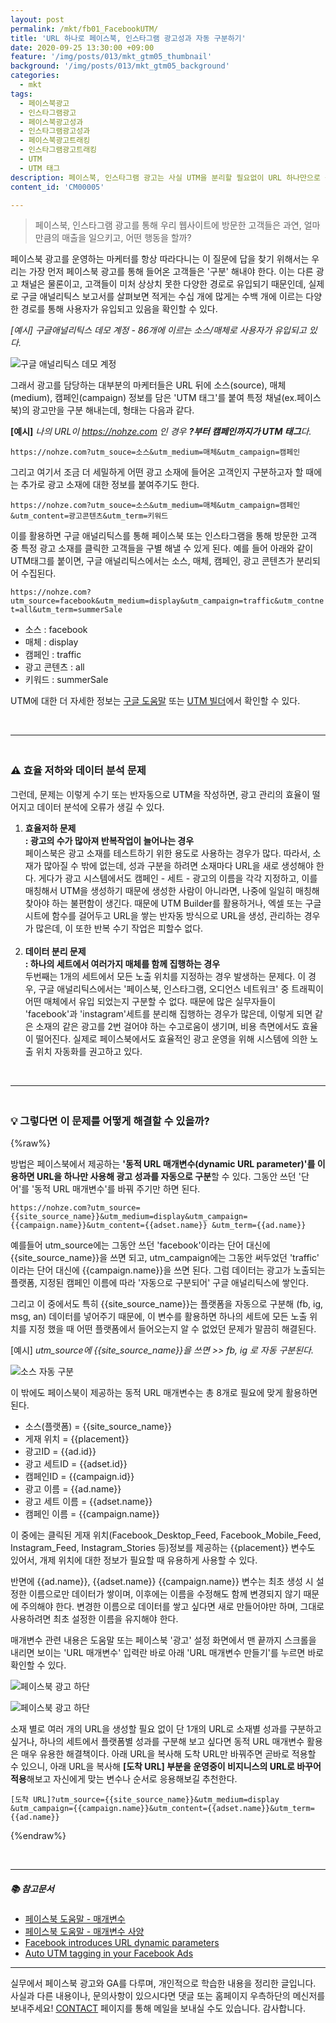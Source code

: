 ```yaml
---
layout: post
permalink: /mkt/fb01_FacebookUTM/
title: 'URL 하나로 페이스북, 인스타그램 광고성과 자동 구분하기'
date: 2020-09-25 13:30:00 +09:00
feature: '/img/posts/013/mkt_gtm05_thumbnail'
background: '/img/posts/013/mkt_gtm05_background'
categories:
  - mkt
tags:
  - 페이스북광고
  - 인스타그램광고
  - 페이스북광고성과
  - 인스타그램광고성과
  - 페이스북광고트래킹
  - 인스타그램광고트래킹
  - UTM
  - UTM 태그
description: 페이스북, 인스타그램 광고는 사실 UTM을 분리할 필요없이 URL 하나만으로 광고 성과를 자동 구분할 수 있다.
content_id: 'CM00005'

---
```


> 페이스북, 인스타그램 광고를 통해 우리 웹사이트에 방문한 고객들은 과연, 얼마만큼의 매출을 일으키고, 어떤 행동을 할까?

페이스북 광고를 운영하는 마케터를 항상 따라다니는 이 질문에 답을 찾기 위해서는 우리는 가장 먼저 페이스북 광고를 통해 들어온 고객들은 '구분' 해내야 한다. 이는 다른 광고 채널은 물론이고, 고객들이 미처 상상치 못한 다양한 경로로 유입되기 때문인데, 실제로 구글 애널리틱스 보고서를 살펴보면 적게는 수십 개에 많게는 수백 개에 이르는 다양한 경로를 통해 사용자가 유입되고 있음을 확인할 수 있다. 

*[예시]* *구글애널리틱스 데모 계정 - 86개에 이르는 소스/매체로 사용자가 유입되고 있다.*

![구글 애널리틱스 데모 계정](/img/posts/013/01.png)
<br>

그래서 광고를 담당하는 대부분의 마케터들은 URL 뒤에 소스(source), 매체(medium), 캠페인(campaign) 정보를 담은 'UTM 태그'를 붙여 특정 채널(ex.페이스북)의 광고만을 구분 해내는데, 형태는 다음과 같다.

**[예시]** *나의 URL이 https://nohze.com 인 경우 **?부터 캠페인까지가 UTM 태그**다.*

`https://nohze.com?utm_souce=소스&utm_medium=매체&utm_campaign=캠페인`

그리고 여기서 조금 더 세밀하게 어떤 광고 소재에 들어온 고객인지 구분하고자 할 때에는 추가로 광고 소재에 대한 정보를 붙여주기도 한다.

`https://nohze.com?utm_souce=소스&utm_medium=매체&utm_campaign=캠페인&utm_content=광고콘텐츠&utm_term=키워드`

이를 활용하면 구글 애널리틱스를 통해 페이스북 또는 인스타그램을 통해 방문한 고객 중 특정 광고 소재를 클릭한 고객들을 구별 해낼 수 있게 된다. 예를 들어 아래와 같이 UTM태그를 붙이면, 구글 애널리틱스에서는 소스, 매체, 캠페인, 광고 콘텐츠가 분리되어 수집된다.

`https://nohze.com?utm_source=facebook&utm_medium=display&utm_campaign=traffic&utm_contnet=all&utm_term=summerSale`

- 소스 : facebook
- 매체 : display
- 캠페인 : traffic
- 광고 콘텐츠 : all
- 키워드 : summerSale

UTM에 대한 더 자세한 정보는 [구글 도움말](https://support.google.com/analytics/answer/1033863#parameters) 또는 [UTM 빌더](https://ga-dev-tools.appspot.com/campaign-url-builder/)에서 확인할 수 있다.

<br>

------

### <br>⚠️ 효율 저하와 데이터 분석 문제

그런데, 문제는 이렇게 수기 또는 반자동으로 UTM을 작성하면, 광고 관리의 효율이 떨어지고 데이터 분석에 오류가 생길 수 있다.

1. **효율저하 문제<br>: 광고의 수가 많아져 반복작업이 늘어나는 경우**<br>
   페이스북은 광고 소재를 테스트하기 위한 용도로 사용하는 경우가 많다. 따라서, 소재가 많아질 수 밖에 없는데, 성과 구분을 하려면 소재마다 URL을 새로 생성해야 한다. 게다가 광고 시스템에서도 캠페인 - 세트 - 광고의 이름을 각각 지정하고, 이를 매칭해서 UTM을 생성하기 때문에 생성한 사람이 아니라면, 나중에 일일히 매칭해 찾아야 하는 불편함이 생긴다. 때문에 UTM Builder를 활용하거나, 엑셀 또는 구글 시트에 함수를 걸어두고 URL을 쌓는 반자동 방식으로 URL을  생성, 관리하는 경우가 많은데, 이 또한 반복 수기 작업은 피할수 없다.<br><br>
2. **데이터 분리 문제<br>: 하나의 세트에서 여러가지 매체를 함께 집행하는 경우**<br>
   두번째는 1개의 세트에서 모든 노출 위치를 지정하는 경우 발생하는 문제다. 이 경우, 구글 애널리틱스에서는 '페이스북, 인스타그램, 오디언스 네트워크' 중 트래픽이 어떤 매체에서 유입 되었는지 구분할 수 없다. 때문에 많은 실무자들이 'facebook'과 'instagram'세트를 분리해 집행하는 경우가 많은데, 이렇게 되면 같은 소재의 같은 광고를 2번 걸어야 하는 수고로움이 생기며, 비용 측면에서도 효율이 떨어진다. 실제로 페이스북에서도 효율적인 광고 운영을 위해 시스템에 의한 노출 위치 자동화를 권고하고 있다.

<br>

------

### <br>💡 그렇다면 이 문제를 어떻게 해결할 수 있을까?

{%raw%}

방법은 페이스북에서 제공하는 **'동적 URL 매개변수(dynamic URL parameter)'를 이용하면 URL을 하나만 사용해 광고 성과를 자동으로 구분**할 수 있다. 그동안 쓰던 '단어'를 '동적 URL 매개변수'를 바꿔 주기만 하면 된다.

`https://nohze.com?utm_source={{site_source_name}}&utm_medium=display&utm_campaign={{campaign.name}}&utm_content={{adset.name}}
&utm_term={{ad.name}}`

예를들어 utm_source에는 그동안 쓰던 'facebook'이라는 단어 대신에 {{site_source_name}}을 쓰면 되고, utm_campaign에는 그동안 써두었던 'traffic' 이라는 단어 대신에 {{campaign.name}}을 쓰면 된다. 그럼 데이터는 광고가 노출되는 플랫폼, 지정된 캠페인 이름에 따라 '자동으로 구분되어' 구글 애널리틱스에 쌓인다.

그리고 이 중에서도 특히 {{site_source_name}}는 플랫폼을 자동으로 구분해 (fb, ig, msg, an) 데이터를 넣어주기 때문에, 이 변수를 활용하면 하나의 세트에 모든 노출 위치를 지정 했을 때 어떤 플랫폼에서 들어오는지 알 수 없었던 문제가 말끔히 해결된다.

[예시] *utm_source에 {{site_source_name}}을 쓰면 >>  fb,  ig 로 자동 구분된다.*

![소스 자동 구분](/img/posts/013/02.jpg)

이 밖에도 페이스북이 제공하는 동적 URL 매개변수는 총 8개로 필요에 맞게 활용하면 된다.

- 소스(플랫폼) = {{site_source_name}}
- 게재 위치 = {{placement}}
- 광고ID = {{ad.id}}
- 광고 세트ID = {{adset.id}}
- 캠페인ID = {{campaign.id}}
- 광고 이름 = {{ad.name}}
- 광고 세트 이름 = {{adset.name}}
- 캠페인 이름 = {{campaign.name}}

이 중에는 클릭된 게재 위치(Facebook_Desktop_Feed, Facebook_Mobile_Feed, Instagram_Feed, Instagram_Stories 등)정보를 제공하는 {{placement}} 변수도 있어서, 개제 위치에 대한 정보가 필요할 때 유용하게 사용할 수 있다.

반면에 {{ad.name}}, {{adset.name}}  {{campaign.name}} 변수는 최초 생성 시 설정한 이름으로만 데이터가 쌓이며, 이후에는 이름을 수정해도 함께 변경되지 않기 때문에 주의해야 한다. 변경한 이름으로 데이터를 쌓고 싶다면 새로 만들어야만 하며, 그대로 사용하려면 최초 설정한 이름을 유지해야 한다.

매개변수 관련 내용은 도움말 또는 페이스북 '광고' 설정 화면에서 맨 끝까지 스크롤을 내리면 보이는 'URL 매개변수' 입력란 바로 아래 'URL 매개변수 만들기'를 누르면 바로 확인할 수 있다.

![페이스북 광고 하단](/img/posts/013/03.png)

![페이스북 광고 하단](/img/posts/013/04.png)

소재 별로 여러 개의 URL을 생성할 필요 없이 단 1개의 URL로 소재별 성과를 구분하고 싶거나, 하나의 세트에서 플랫폼별 성과를 구분해 보고 싶다면 동적 URL 매개변수 활용은 매우 유용한 해결책이다. 아래 URL을 복사해 도착 URL만 바꿔주면 곧바로 적용할 수 있으니, 아래 URL을 복사해 **[도착 URL] 부분을 운영중이 비지니스의 URL로 바꾸어 적용**해보고 자신에게 맞는 변수나 순서로 응용해보길 추천한다.

`[도착 URL]?utm_source={{site_source_name}}&utm_medium=display
&utm_campaign={{campaign.name}}&utm_content={{adset.name}}&utm_term={{ad.name}}`

{%endraw%}

<br>

------

##### 📚 참고문서

- [페이스북 도움말 - 매개변수](https://ko-kr.facebook.com/business/help/1016122818401732)
- [페이스북 도움말 - 매개변수 사양](https://www.facebook.com/business/help/2360940870872492)
- [Facebook introduces URL dynamic parameters](https://newsfeed.org/facebook-url-dynamic-parameter/)
- [Auto UTM tagging in your Facebook Ads](https://www.linkedin.com/pulse/how-get-auto-utm-tagging-your-facebook-ads-campaigns-van-jaarsvelt)

------

실무에서 페이스북 광고와 GA를 다루며, 개인적으로 학습한 내용을 정리한 글입니다. 사실과 다른 내용이나, 문의사항이 있으시다면 댓글 또는 홈페이지 우측하단의 메신저를 보내주세요! [CONTACT](https://nohze.com/contact) 페이지를 통해 메일을 보내실 수도 있습니다. 감사합니다.<br><br>

